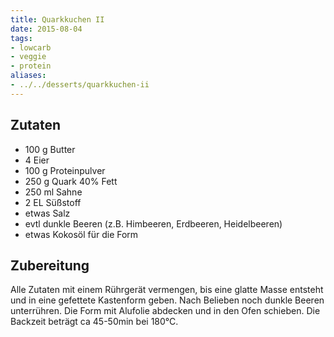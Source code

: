 ```yaml
---
title: Quarkkuchen II
date: 2015-08-04
tags:
- lowcarb
- veggie
- protein
aliases:
- ../../desserts/quarkkuchen-ii
---
```


## Zutaten
- 100 g   Butter
- 4       Eier
- 100 g   Proteinpulver
- 250 g   Quark 40% Fett
- 250 ml  Sahne
- 2 EL    Süßstoff
- etwas Salz
- evtl dunkle Beeren (z.B. Himbeeren, Erdbeeren, Heidelbeeren)
- etwas Kokosöl für die Form

## Zubereitung
Alle Zutaten mit einem Rührgerät vermengen, bis eine glatte Masse entsteht und in eine gefettete Kastenform geben. Nach Belieben noch dunkle Beeren unterrühren. Die Form mit Alufolie abdecken und in den Ofen schieben.
Die Backzeit beträgt ca 45-50min bei 180°C.
